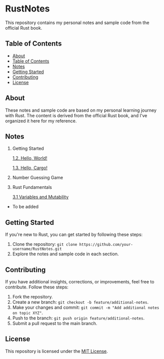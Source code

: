 # RustNotes

This repository contains my personal notes and sample code from the official Rust book.

## Table of Contents

- [About](#about)
- [Table of Contents](#table-of-contents)
- [Notes](#notes)
- [Getting Started](#getting-started)
- [Contributing](#contributing)
- [License](#license)

## About

These notes and sample code are based on my personal learning journey with Rust. The content is derived from the official Rust book, and I've organized it here for my reference.

## Notes

1. Getting Started

    [1.2. Hello, World!](1-2-Hello-World/notes.md)
   
    [1.3. Hello, Cargo!](1-3-Hello-Cargo/notes.md)
2. Number Guessing Game
3. Rust Fundamentals

    [3.1 Variables and Mutability](3-1-Variables-Mutability/notes.md)
   
- To be added

## Getting Started

If you're new to Rust, you can get started by following these steps:

1. Clone the repository: `git clone https://github.com/your-username/RustNotes.git`
2. Explore the notes and sample code in each section.

## Contributing

If you have additional insights, corrections, or improvements, feel free to contribute. Follow these steps:

1. Fork the repository.
2. Create a new branch: `git checkout -b feature/additional-notes`.
3. Make your changes and commit: `git commit -m "Add additional notes on topic XYZ"`.
4. Push to the branch: `git push origin feature/additional-notes`.
5. Submit a pull request to the main branch.

## License

This repository is licensed under the [MIT License](LICENSE).

